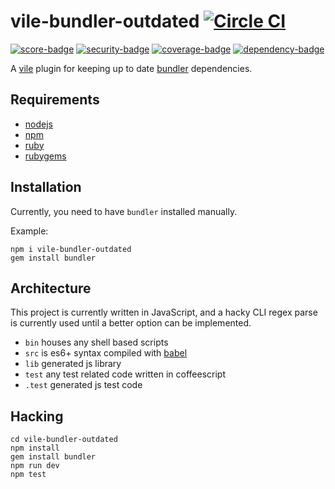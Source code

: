 # vile-bundler-outdated [![Circle CI](https://circleci.com/gh/forthright/vile-bundler-outdated.svg?style=svg&circle-token=c85edd896691e55d036186ac2231b8ab3d396947)](https://circleci.com/gh/forthright/vile-bundler-outdated)

[![score-badge](https://vile.io/brentlintner/vile-bundler-outdated/badges/score?token=zrVZxPzNY4R_xCpaA_dT)](https://vile.io/brentlintner/vile-bundler-outdated) [![security-badge](https://vile.io/brentlintner/vile-bundler-outdated/badges/security?token=zrVZxPzNY4R_xCpaA_dT)](https://vile.io/brentlintner/vile-bundler-outdated) [![coverage-badge](https://vile.io/brentlintner/vile-bundler-outdated/badges/coverage?token=zrVZxPzNY4R_xCpaA_dT)](https://vile.io/brentlintner/vile-bundler-outdated) [![dependency-badge](https://vile.io/brentlintner/vile-bundler-outdated/badges/dependency?token=zrVZxPzNY4R_xCpaA_dT)](https://vile.io/brentlintner/vile-bundler-outdated)

A [vile](https://vile.io) plugin for keeping up to date [bundler](https://github.com/bundler/bundler) dependencies.

## Requirements

- [nodejs](http://nodejs.org)
- [npm](http://npmjs.org)
- [ruby](http://nodejs.org)
- [rubygems](http://rubygems.org)

## Installation

Currently, you need to have `bundler` installed manually.

Example:

    npm i vile-bundler-outdated
    gem install bundler

## Architecture

This project is currently written in JavaScript,
and a hacky CLI regex parse is currently used until
a better option can be implemented.

- `bin` houses any shell based scripts
- `src` is es6+ syntax compiled with [babel](https://babeljs.io)
- `lib` generated js library
- `test` any test related code written in coffeescript
- `.test` generated js test code

## Hacking

    cd vile-bundler-outdated
    npm install
    gem install bundler
    npm run dev
    npm test
